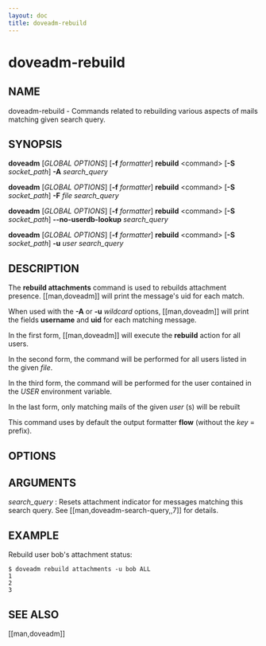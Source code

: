 ```yaml
---
layout: doc
title: doveadm-rebuild
---
```


# doveadm-rebuild

## NAME

doveadm-rebuild - Commands related to rebuilding various aspects of
mails matching given search query.

## SYNOPSIS

**doveadm** [*GLOBAL OPTIONS*] [**-f** *formatter*] **rebuild** \<command\> [**-S** *socket_path*] **-A** *search_query*

**doveadm** [*GLOBAL OPTIONS*] [**-f** *formatter*] **rebuild** \<command\> [**-S** *socket_path*] **-F** *file* *search_query*

**doveadm** [*GLOBAL OPTIONS*] [**-f** *formatter*] **rebuild** \<command\> [**-S** *socket_path*] **\-\-no-userdb-lookup** *search_query*

**doveadm** [*GLOBAL OPTIONS*] [**-f** *formatter*] **rebuild** \<command\> [**-S** *socket_path*] **-u** *user* *search_query*

## DESCRIPTION

The **rebuild attachments** command is used to rebuilds attachment
presence. [[man,doveadm]] will print the message's uid for each match.

When used with the **-A** or **-u** *wildcard* options,
[[man,doveadm]] will print the fields **username** and **uid** for
each matching message.

In the first form, [[man,doveadm]] will execute the **rebuild** action for
all users.

In the second form, the command will be performed for all users listed in
the given *file*.

In the third form, the command will be performed for the user contained in the
*USER* environment variable.

In the last form, only matching mails of the given *user* (s) will be
rebuilt

<!-- @include: include/global-options-formatter.inc -->

This command uses by default the output formatter **flow** (without the
*key* = prefix).

## OPTIONS

<!-- @include: include/option-A.inc -->

<!-- @include: include/option-F-file.inc -->

<!-- @include: include/option-no-userdb-lookup.inc -->

<!-- @include: include/option-S-socket.inc -->

<!-- @include: include/option-u-user.inc -->

## ARGUMENTS

*search_query*
:   Resets attachment indicator for messages matching this search query.
    See [[man,doveadm-search-query,,7]] for details.

## EXAMPLE

Rebuild user bob's attachment status:

```console
$ doveadm rebuild attachments -u bob ALL
1
2
3
```

<!-- @include: include/reporting-bugs.inc -->

## SEE ALSO

[[man,doveadm]]
